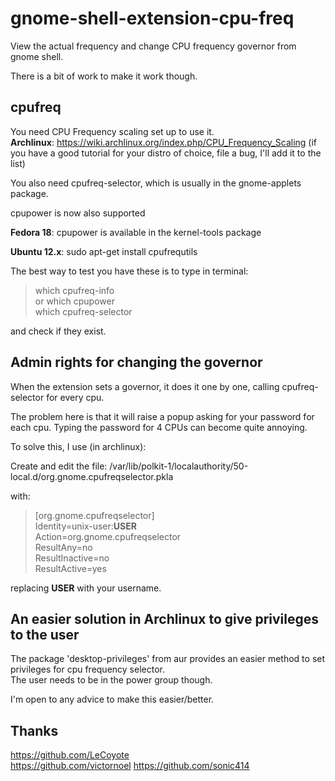 gnome-shell-extension-cpu-freq
==============================

View the actual frequency and change CPU frequency governor from gnome shell.

There is a bit of work to make it work though.

cpufreq
-------

You need CPU Frequency scaling set up to use it.  
**Archlinux**: https://wiki.archlinux.org/index.php/CPU_Frequency_Scaling
(if you have a good tutorial for your distro of choice, file a bug, I'll add it to the list)

You also need cpufreq-selector, which is usually in the gnome-applets package.

cpupower is now also supported

**Fedora 18**: cpupower is available in the kernel-tools package

**Ubuntu 12.x**: sudo apt-get install cpufrequtils

The best way to test you have these is to type in terminal:
> which cpufreq-info  
or
> which cpupower  
> which cpufreq-selector  

and check if they exist.


Admin rights for changing the governor
--------------------------------------

When the extension sets a governor, it does it one by one, calling cpufreq-selector for every cpu.

The problem here is that it will raise a popup asking for your password for each cpu. Typing the password for 4 CPUs can become quite annoying.

To solve this, I use (in archlinux):

Create and edit the file: /var/lib/polkit-1/localauthority/50-local.d/org.gnome.cpufreqselector.pkla

with:

> [org.gnome.cpufreqselector]  
> Identity=unix-user:**USER**  
> Action=org.gnome.cpufreqselector  
> ResultAny=no  
> ResultInactive=no  
> ResultActive=yes  

replacing **USER** with your username.

An easier solution in Archlinux to give privileges to the user
--------------------------------------------------------------

The package 'desktop-privileges' from aur provides an easier method to set privileges for cpu frequency selector.  
The user needs to be in the power group though.


I'm open to any advice to make this easier/better.

Thanks
------
https://github.com/LeCoyote  
https://github.com/victornoel
https://github.com/sonic414
